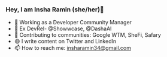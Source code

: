 ### Hey, I am Insha Ramin (she/her)👋

- 🔭 Working as a Developer Community Manager
- 🌱 Ex DevRel- @Showwcase, @DashaAI
- 🎉 Contributing to communities: Google WTM, SheFi, Safary
- 😄 I write content on Twitter and LinkedIn
- 📫 How to reach me: insharamin34@gmail.com


<!--
**Insharamin12/Insharamin12** is a ✨ _special_ ✨ repository because its `README.md` (this file) appears on your GitHub profile.

Here are some ideas to get you started:

- 🔭 I’m currently working on ...
- 🌱 I’m currently learning ...
- 👯 I’m looking to collaborate on ...
- 🤔 I’m looking for help with ...
- 💬 Ask me about ...
- 📫 How to reach me: ...
- 😄 Pronouns: ...
- ⚡ Fun fact: ...
-->
